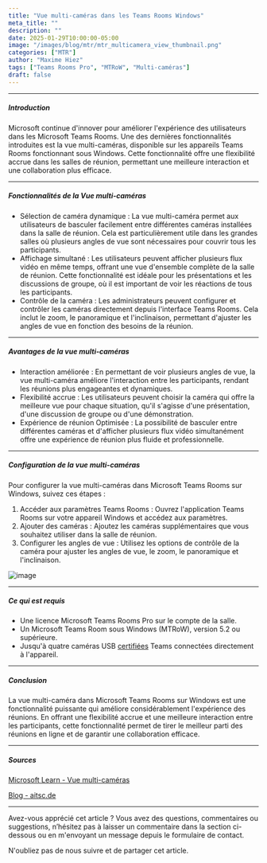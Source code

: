 ```yaml
---
title: "Vue multi-caméras dans les Teams Rooms Windows"
meta_title: ""
description: ""
date: 2025-01-29T10:00:00-05:00
image: "/images/blog/mtr/mtr_multicamera_view_thumbnail.png"
categories: ["MTR"]
author: "Maxime Hiez"
tags: ["Teams Rooms Pro", "MTRoW", "Multi-caméras"]
draft: false
---
```

---

##### Introduction
Microsoft continue d'innover pour améliorer l'expérience des utilisateurs dans les Microsoft Teams Rooms. Une des dernières fonctionnalités introduites est la vue multi-caméras, disponible sur les appareils Teams Rooms fonctionnant sous Windows. Cette fonctionnalité offre une flexibilité accrue dans les salles de réunion, permettant une meilleure interaction et une collaboration plus efficace.

---

##### Fonctionnalités de la Vue multi-caméras
- Sélection de caméra dynamique : La vue multi-caméra permet aux utilisateurs de basculer facilement entre différentes caméras installées dans la salle de réunion. Cela est particulièrement utile dans les grandes salles où plusieurs angles de vue sont nécessaires pour couvrir tous les participants.
- Affichage simultané : Les utilisateurs peuvent afficher plusieurs flux vidéo en même temps, offrant une vue d'ensemble complète de la salle de réunion. Cette fonctionnalité est idéale pour les présentations et les discussions de groupe, où il est important de voir les réactions de tous les participants.
- Contrôle de la caméra : Les administrateurs peuvent configurer et contrôler les caméras directement depuis l'interface Teams Rooms. Cela inclut le zoom, le panoramique et l'inclinaison, permettant d'ajuster les angles de vue en fonction des besoins de la réunion.

---

##### Avantages de la vue multi-caméras
- Interaction améliorée : En permettant de voir plusieurs angles de vue, la vue multi-caméra améliore l'interaction entre les participants, rendant les réunions plus engageantes et dynamiques.
- Flexibilité accrue : Les utilisateurs peuvent choisir la caméra qui offre la meilleure vue pour chaque situation, qu'il s'agisse d'une présentation, d'une discussion de groupe ou d'une démonstration.
- Expérience de réunion Optimisée : La possibilité de basculer entre différentes caméras et d'afficher plusieurs flux vidéo simultanément offre une expérience de réunion plus fluide et professionnelle.

---

##### Configuration de la vue multi-caméras
Pour configurer la vue multi-caméras dans Microsoft Teams Rooms sur Windows, suivez ces étapes :

1. Accéder aux paramètres Teams Rooms : Ouvrez l'application Teams Rooms sur votre appareil Windows et accédez aux paramètres.
2. Ajouter des caméras : Ajoutez les caméras supplémentaires que vous souhaitez utiliser dans la salle de réunion.
3. Configurer les angles de vue : Utilisez les options de contrôle de la caméra pour ajuster les angles de vue, le zoom, le panoramique et l'inclinaison.

![image](/images/blog/mtr/mtr_multicamera_view_001.png)

---

##### Ce qui est requis
- Une licence Microsoft Teams Rooms Pro sur le compte de la salle.
- Un Microsoft Teams Room sous Windows (MTRoW), version 5.2 ou supérieure.
- Jusqu'à quatre caméras USB <u>certifiées</u> Teams connectées directement à l'appareil.

---

##### Conclusion
La vue multi-caméra dans Microsoft Teams Rooms sur Windows est une fonctionnalité puissante qui améliore considérablement l'expérience des réunions. En offrant une flexibilité accrue et une meilleure interaction entre les participants, cette fonctionnalité permet de tirer le meilleur parti des réunions en ligne et de garantir une collaboration efficace.

---

##### Sources
[Microsoft Learn - Vue multi-caméras](https://learn.microsoft.com/fr-ca/microsoftteams/rooms/multicamera-view)

[Blog - aitsc.de](https://aitsc.de/blog/multicamera-view-in-microsoft-teams-rooms-on-windows-mehr-flexibilitaet-in-besprechungsraeumen)

---


Avez-vous apprécié cet article ? Vous avez des questions, commentaires ou suggestions, n’hésitez pas à laisser un commentaire dans la section ci-dessous ou en m'envoyant un message depuis le formulaire de contact.

N'oubliez pas de nous suivre et de partager cet article.